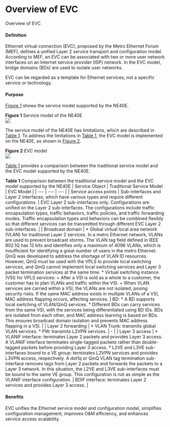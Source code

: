 Overview of EVC
===============

Overview of EVC

#### Definition

Ethernet virtual connection (EVC), proposed by the Metro Ethernet Forum (MEF), defines a unified Layer 2 service transport and configuration model. According to MEF, an EVC can be associated with two or more user network interfaces on an Internet service provider (ISP) network. In the EVC model, bridge domains (BDs) are used to isolate user networks.

EVC can be regarded as a template for Ethernet services, not a specific service or technology.


#### Purpose

[Figure 1](#EN-US_CONCEPT_0172363333__en-us_concept_0172352454_fig_dc_vrp_feature_evc_000101) shows the service model supported by the NE40E.

**Figure 1** Service model of the NE40E  
![](figure/en-us_image_0000001485470809.png)

The service model of the NE40E has limitations, which are described in [Table 1](#EN-US_CONCEPT_0172363333__en-us_concept_0172352454_tab_1). To address the limitations in [Table 1](#EN-US_CONCEPT_0172363333__en-us_concept_0172352454_tab_1), the EVC model is implemented on the NE40E, as shown in [Figure 2](#EN-US_CONCEPT_0172363333__en-us_concept_0172352454_fig_dc_vrp_feature_evc_000102).

**Figure 2** EVC model  
![](figure/en-us_image_0000001435751216.png)

[Table 1](#EN-US_CONCEPT_0172363333__en-us_concept_0172352454_tab_1) provides a comparison between the traditional service model and the EVC model supported by the NE40E.

**Table 1** Comparison between the traditional service model and the EVC model supported by the NE40E
| Service Object | Traditional Service Model | EVC Model |
| --- | --- | --- |
| Service access points | Sub-interfaces and Layer 2 interfaces, which have various types and require different configurations. | EVC Layer 2 sub-interfaces only. Configurations are unified on the Layer 2 sub-interfaces. The configurations include traffic encapsulation types, traffic behaviors, traffic policies, and traffic forwarding modes. Traffic encapsulation types and behaviors can be combined flexibly so that different services can be transmitted through different EVC Layer 2 sub-interfaces. |
| Broadcast domain | * Global virtual local area network (VLAN) for traditional Layer 2 services.  In a metro Ethernet network, VLANs are used to prevent broadcast storms. The VLAN tag field defined in IEEE 802.1Q has 12 bits and identifies only a maximum of 4096 VLANs, which is insufficient for identifying a great number of users in the metro Ethernet.  QinQ was developed to address the shortage of VLAN ID resources. However, QinQ must be used with the VPLS to provide local switching services, and QinQ cannot implement local switching services and Layer 3 packet termination services at the same time. * Virtual switching instance (VSI) for VPLS services:    + After a VSI is sold as a whole to a customer, the customer has to plan VLANs and traffic within the VSI.   + When VLAN services are carried within a VSI, the VLANs are not isolated, posing security risks. If the same MAC address exists in multiple VLANs of a VSI, MAC address flapping occurs, affecting services. | BD:  * A BD supports local switching of VLAN/QinQ services. * Different BDs can carry services from the same VSI, with the services being differentiated using BD IDs. BDs are isolated from each other, and MAC address learning is based on BDs. This ensures broadcast domain isolation and prevents MAC address flapping in a VSI. |
| Layer 2 forwarding | * VLAN Trunk: transmits global VLAN services. * PW: transmits L2VPN services. | - |
| Layer 3 access | * VLANIF interface: terminates Layer 2 packets and provides Layer 3 access.  A VLANIF interface terminates single-tagged packets rather than double-tagged packets before providing Layer 3 access. * L2VE and L3VE sub-interfaces bound to a VE group: terminates L2VPN services and provides L3VPN access, respectively.  A dot1q or QinQ VLAN tag termination sub-interface removes tags from Layer 2 packets and forwards the packets to a Layer 3 network. In this situation, the L2VE and L3VE sub-interfaces must be bound to the same VE group. This configuration is not as simple as the VLANIF interface configuration. | BDIF interface: terminates Layer 2 services and provides Layer 3 access. |



#### Benefits

EVC unifies the Ethernet service model and configuration model, simplifies configuration management, improves O&M efficiency, and enhances service access scalability.